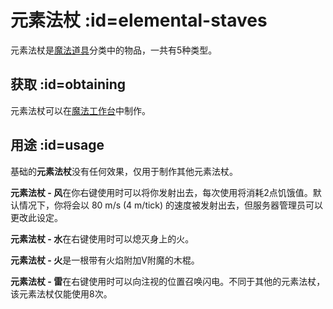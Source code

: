 # 元素法杖 :id=elemental-staves

元素法杖是[魔法道具](/Magical-Gadgets)分类中的物品，一共有5种类型。

## 获取 :id=obtaining

元素法杖可以在[魔法工作台](/Magic-Workbench)中制作。

## 用途 :id=usage

基础的**元素法杖**没有任何效果，仅用于制作其他元素法杖。

**元素法杖 - 风**在你右键使用时可以将你发射出去，每次使用将消耗2点饥饿值。默认情况下，你将会以 80 m/s (4 m/tick) 的速度被发射出去，但服务器管理员可以更改此设定。

**元素法杖 - 水**在右键使用时可以熄灭身上的火。

**元素法杖 - 火**是一根带有火焰附加V附魔的木棍。

**元素法杖 - 雷**在右键使用时可以向注视的位置召唤闪电。不同于其他的元素法杖，该元素法杖仅能使用8次。
